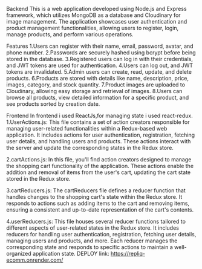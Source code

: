 Backend
This is a web application developed using Node.js and Express framework, which utilizes MongoDB as a database and Cloudinary for image management. The application showcases user authentication and product management functionalities, allowing users to register, login, manage products, and perform various operations.

Features
1.Users can register with their name, email, password, avatar, and phone number. 2.Passwords are securely hashed using bcrypt before being stored in the database. 3.Registered users can log in with their credentials, and JWT tokens are used for authentication. 4.Users can log out, and JWT tokens are invalidated. 5.Admin users can create, read, update, and delete products. 6.Products are stored with details like name, description, price, images, category, and stock quantity. 7.Product images are uploaded to Cloudinary, allowing easy storage and retrieval of images. 8.Users can browse all products, view detailed information for a specific product, and see products sorted by creation date.

Frontend
In frontend i used ReactJs,for managing state i used react-redux. 1.UserActions.js: This file contains a set of action creators responsible for managing user-related functionalities within a Redux-based web application. It includes actions for user authentication, registration, fetching user details, and handling users and products. These actions interact with the server and update the corresponding states in the Redux store.

2.cartActions.js: In this file, you'll find action creators designed to manage the shopping cart functionality of the application. These actions enable the addition and removal of items from the user's cart, updating the cart state stored in the Redux store.

3.cartReducers.js: The cartReducers file defines a reducer function that handles changes to the shopping cart's state within the Redux store. It responds to actions such as adding items to the cart and removing items, ensuring a consistent and up-to-date representation of the cart's contents.

4.userReducers.js: This file houses several reducer functions tailored to different aspects of user-related states in the Redux store. It includes reducers for handling user authentication, registration, fetching user details, managing users and products, and more. Each reducer manages the corresponding state and responds to specific actions to maintain a well-organized application state.
DEPLOY link: https://repliq-ecomm.onrender.com/